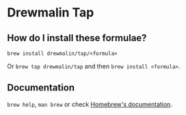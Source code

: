 # Drewmalin Tap

## How do I install these formulae?

`brew install drewmalin/tap/<formula>`

Or `brew tap drewmalin/tap` and then `brew install <formula>`.

## Documentation

`brew help`, `man brew` or check [Homebrew's documentation](https://docs.brew.sh).
